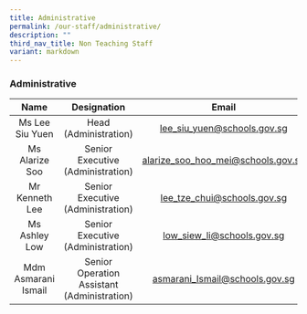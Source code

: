 ```yaml
---
title: Administrative
permalink: /our-staff/administrative/
description: ""
third_nav_title: Non Teaching Staff
variant: markdown
---
```

### Administrative

| Name | Designation | Email |
|:---:|:---:|:---:|
| Ms Lee Siu Yuen | Head <br>(Administration) | [lee\_siu\_yuen@schools.gov.sg](mailto:lee_siu_yuen@schools.gov.sg) |
| Ms Alarize Soo | Senior Executive <br>(Administration) | [alarize\_soo\_hoo\_mei@schools.gov.sg](mailto:alarize_soo_hoo_mei@schools.gov.sg) |
| Mr Kenneth Lee | Senior Executive<br>(Administration) | [lee\_tze\_chui@schools.gov.sg](mailto:lee_tze_chui@schools.gov.sg) |
| Ms Ashley Low | Senior Executive<br>(Administration) | [low\_siew\_li@schools.gov.sg](mailto:low_siew_li@schools.gov.sg) |
| Mdm Asmarani Ismail | Senior Operation Assistant<br>(Administration) | asmarani_Ismail@schools.gov.sg